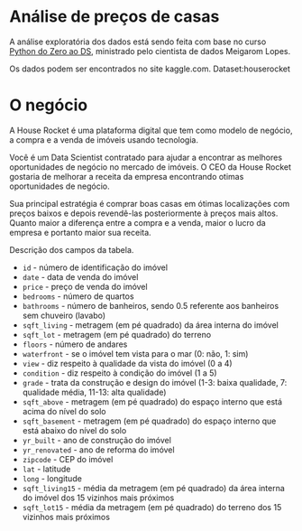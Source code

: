 # Análise de preços de casas
A análise exploratória dos dados está sendo feita com base no curso <a href="https://www.youtube.com/playlist?list=PLZlkyCIi8bMprZgBsFopRQMG_Kj1IA1WG" rel="nofollow">Python do Zero ao DS</a>, ministrado pelo cientista de dados Meigarom Lopes.

Os dados podem ser encontrados no site kaggle.com.
Dataset:houserocket

# O negócio
A House Rocket é uma plataforma digital que tem como modelo de negócio, a compra e a venda de imóveis usando tecnologia.

Você é um Data Scientist contratado para ajudar a encontrar as melhores oportunidades de negócio no mercado de imóveis. O CEO da House Rocket gostaria de melhorar a receita da empresa encontrando otimas oportunidades de negócio.

Sua principal estratégia é comprar boas casas em ótimas localizações com preços baixos e depois revendê-las posteriormente à preços mais altos. Quanto maior a diferença entre a compra e a venda, maior o lucro da empresa e portanto maior sua receita.

Descrição dos campos da tabela.

<ul dir="auto">
<li><code>id</code> - número de identificação do imóvel</li>
<li><code>date</code> - data de venda do imóvel</li>
<li><code>price</code> - preço de venda do imóvel</li>
<li><code>bedrooms</code> - número de quartos</li>
<li><code>bathrooms</code> - número de banheiros, sendo 0.5 referente aos banheiros sem chuveiro (lavabo)</li>
<li><code>sqft_living</code> - metragem (em pé quadrado) da área interna do imóvel</li>
<li><code>sqft_lot</code> - metragem (em pé quadrado) do terreno</li>
<li><code>floors</code> - número de andares</li>
<li><code>waterfront</code> - se o imóvel tem vista para o mar (0: não, 1: sim)</li>
<li><code>view</code> - diz respeito à qualidade da vista do imóvel (0 a 4)</li>
<li><code>condition</code> - diz respeito à condição do imóvel (1 a 5)</li>
<li><code>grade</code> - trata da construção e design do imóvel (1-3: baixa qualidade, 7: qualidade média, 11-13: alta qualidade)</li>
<li><code>sqft_above</code> - metragem (em pé quadrado) do espaço interno que está acima do nível do solo</li>
<li><code>sqft_basement</code> - metragem (em pé quadrado) do espaço interno que está abaixo do nível do solo</li>
<li><code>yr_built</code> - ano de construção do imóvel</li>
<li><code>yr_renovated</code> - ano de reforma do imóvel</li>
<li><code>zipcode</code> - CEP do imóvel</li>
<li><code>lat</code> - latitude</li>
<li><code>long</code> - longitude</li>
<li><code>sqft_living15</code> - média da metragem (em pé quadrado) da área interna do imóvel dos 15 vizinhos mais próximos</li>
<li><code>sqft_lot15</code> - média da metragem (em pé quadrado) do terreno dos 15 vizinhos mais próximos</li>
</ul>
